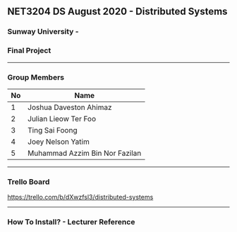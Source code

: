 ## NET3204 DS August 2020 - Distributed Systems
### Sunway University -
### Final Project

---

### Group Members
No | Name
------------ | -------------
1 | Joshua Daveston Ahimaz
2 | Julian Lieow Ter Foo
3 | Ting Sai Foong
4 | Joey Nelson Yatim
5 | Muhammad Azzim Bin Nor Fazilan

---

### Trello Board
https://trello.com/b/dXwzfsl3/distributed-systems

---

### How To Install? - Lecturer Reference
